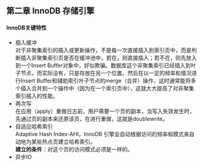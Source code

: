 ## 第二章 InnoDB 存储引擎
#### InnoDB关键特性
+ 插入缓冲  
  对于非聚集索引的插入或更新操作，不是每一次直接插入到索引页中，而是判断插入非聚集索引页是否在缓冲池中，若在，则直接插入；若不在，则先放入到一个Insert Buffer对象中，好似欺骗。数据库这个非聚集索引已经插入到叶子节点，而实际没有，只是存放在另一个位置。然后在以一定的频率和情况进行Insert Buffer和辅助索引叶子节点的merge（合并）操作，这时通常能将多个插入合并到一个操作中（因为在一个索引页中），这就大大提高了对非聚集索引插入的性能。
+ 两次写  
在应用（apply）重做日志前，用户需要一个页的副本，当写入失效发生时，先通过页的副本来还原该页，在进行重做，这就是doublewrite。
+ 自适应哈希索引  
Adaptive Hash Index-AHI，InnoDB 引擎会自动根据访问的频率和模式来自动地为某些热点页建立哈希索引。  
**建立的条件**：对这个页的访问模式必须是一样的。
+ 异步IO
